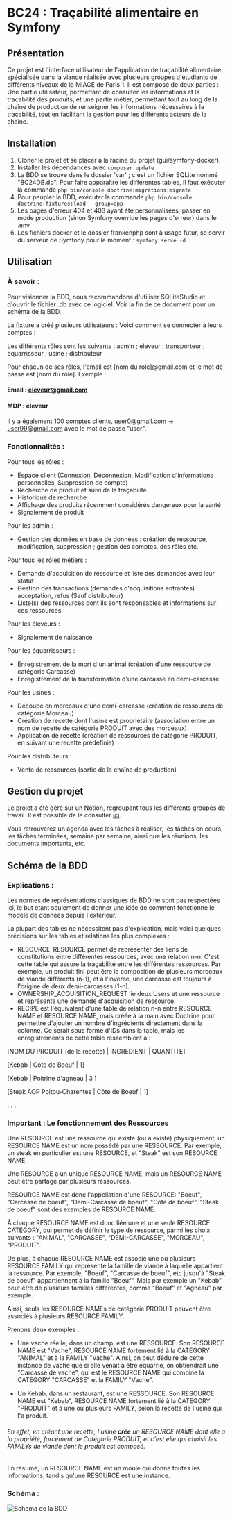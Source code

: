 # BC24 : Traçabilité alimentaire en Symfony

## Présentation

Ce projet est l'interface utilisateur de l'application de traçabilité alimentaire spécialisée dans la viande
réalisée avec plusieurs groupes 
d'étudiants de différents niveaux de la MIAGE de Paris 1.
Il est composé de deux parties : Une partie utilisateur, 
permettant de consulter les informations et la traçabilité des produits, et une partie métier, 
permettant tout au long de la chaîne de production de renseigner les informations nécessaires à la traçabilité, tout en
facilitant la gestion pour les différents acteurs de la chaîne.

## Installation

1. Cloner le projet et se placer à la racine du projet (gui/symfony-docker).
2. Installer les dépendances avec `composer update`
3. La BDD se trouve dans le dossier 'var' ; c'est un fichier SQLite nommé "BC24DB.db". 
Pour faire apparaître les différentes tables, il faut exécuter la commande `php bin/console doctrine:migrations:migrate`
4. Pour peupler la BDD, exécuter la commande `php bin/console doctrine:fixtures:load --group=app`
5. Les pages d'erreur 404 et 403 ayant été personnalisées, passer en mode production (sinon Symfony override les pages d'erreur) 
dans le .env
6. Les fichiers docker et le dossier frankenphp sont à usage futur, se servir du serveur de Symfony pour le moment : `symfony serve -d` 

## Utilisation

### À savoir :

Pour visionner la BDD, nous recommandons d'utiliser SQLiteStudio et d'ouvrir le fichier .db avec ce logiciel.
Voir la fin de ce document pour un schéma de la BDD.

La fixture a créé plusieurs utilisateurs : Voici comment se connecter à leurs comptes : 

Les différents rôles sont les suivants :
admin ; eleveur ; transporteur ; equarrisseur ; usine ; distributeur

Pour chacun de ses rôles, l'email est [nom du role]@gmail.com et le mot de passe est [nom du role].
Exemple : 
#### Email : eleveur@gmail.com 
#### MDP : eleveur

Il y a également 100 comptes clients, user0@gmail.com → user99@gmail.com avec le mot de passe "user".

### Fonctionnalités :

Pour tous les rôles : 
- Espace client (Connexion, Déconnexion, Modification d'informations personnelles, Suppression de compte)
- Recherche de produit et suivi de la traçabilité
- Historique de recherche
- Affichage des produits récemment considérés dangereux pour la santé
- Signalement de produit

Pour les admin : 
- Gestion des données en base de données : création de ressource, modification, suppression ; gestion des comptes, des rôles etc.

Pour tous les rôles métiers : 
- Demande d'acquisition de ressource et liste des demandes avec leur statut
- Gestion des transactions (demandes d'acquisitions entrantes) : acceptation, refus (Sauf distributeur)
- Liste(s) des ressources dont ils sont responsables et informations sur ces ressources

Pour les éleveurs :
- Signalement de naissance

Pour les équarrisseurs :
- Enregistrement de la mort d'un animal (création d'une ressource de catégorie Carcasse)
- Enregistrement de la transformation d'une carcasse en demi-carcasse

Pour les usines :
- Découpe en morceaux d'une demi-carcasse (création de ressources de catégorie Morceau)
- Création de recette dont l'usine est propriétaire (association entre un nom de recette de catégorie PRODUIT avec des morceaux)
- Application de recette (création de ressources de catégorie PRODUIT, en suivant une recette prédéfinie)

Pour les distributeurs :
- Vente de ressources (sortie de la chaîne de production)


## Gestion du projet

Le projet a été géré sur un Notion, regroupant tous les différents groupes de travail.
Il est possible de le consulter [ici](https://www.notion.so/Trace-Connect-c2a66d9a711c458db7d66cd94dd77e4a).

Vous retrouverez un agenda avec les tâches à réaliser, les tâches en cours, les tâches terminées, semaine par semaine,
ainsi que les réunions, les documents importants, etc.

## Schéma de la BDD

### Explications :

Les normes de représentations classiques de BDD ne sont pas respectées ici, le but étant seulement de donner une idée de comment fonctionne le modèle de données depuis l'extérieur.

La plupart des tables ne nécessitent pas d'explication, mais voici quelques précisions sur les tables et relations les plus complexes :

- RESOURCE_RESOURCE permet de représenter des liens de constitutions entre différentes ressources, avec une relation n-n. C'est cette table qui assure la traçabilité entre les différentes ressources.
Par exemple, un produit fini peut être la composition de plusieurs morceaux de viande différents (n-1), et à l'inverse, une carcasse est toujours à l'origine de deux demi-carcasses (1-n).
- OWNERSHIP_ACQUISITION_REQUEST lie deux Users et une ressource et représente une demande d'acquisition de ressource.
- RECIPE est l'équivalent d'une table de relation n-n entre RESOURCE NAME et RESOURCE NAME, mais créée à la main avec Doctrine pour permettre d'ajouter un nombre d'ingrédients directement dans la colonne.
Ce serait sous forme d'IDs dans la table, mais les enregistrements de cette table ressemblent à : 

[NOM DU PRODUIT (de la recette) | INGREDIENT | QUANTITE]

[Kebab | Côte de Boeuf | 1]

[Kebab | Poitrine d'agneau | 3 ]

[Steak AOP Poitou-Charentes | Côte de Boeuf | 1]

.
.
.

### Important : Le fonctionnement des Ressources

Une RESOURCE est une ressource qui existe (ou a existé) physiquement, un RESOURCE NAME est un nom possédé par une RESSOURCE.
Par exemple, un steak en particulier est une RESOURCE, et "Steak" est son RESOURCE NAME.

Une RESOURCE a un unique RESOURCE NAME, mais un RESOURCE NAME peut être partagé par plusieurs ressources.

RESOURCE NAME est donc l'appellation d'une RESOURCE: "Boeuf", "Carcasse de boeuf", "Demi-Carcasse de boeuf", "Côte de boeuf", "Steak de boeuf" sont des exemples de RESOURCE NAME.

À chaque RESOURCE NAME est donc liée une et une seule RESOURCE CATEGORY, qui permet de définir le type de ressource, parmi les choix suivants : "ANIMAL", "CARCASSE", "DEMI-CARCASSE", "MORCEAU", "PRODUIT".

De plus, à chaque RESOURCE NAME est associé une ou plusieurs RESOURCE FAMILY qui représente la famille de viande à laquelle appartient la ressource. 
Par exemple, "Boeuf", "Carcasse de boeuf", etc jusqu'à "Steak de boeuf" appartiennent à la famille "Boeuf". 
Mais par exemple un "Kebab" peut être de plusieurs familles différentes, comme "Boeuf" et "Agneau" par exemple.

Ainsi, seuls les RESOURCE NAMEs de catégorie PRODUIT peuvent être associés à plusieurs RESOURCE FAMILY.

Prenons deux exemples :
- Une vache réelle, dans un champ, est une RESSOURCE. Son RESOURCE NAME est "Vache", RESOURCE NAME fortement lié à la CATEGORY "ANIMAL" et à la FAMILY "Vache".
Ainsi, on peut déduire de cette instance de vache que si elle venait à être équarrie, on obtiendrait une "Carcasse de vache", qui est le RESOURCE NAME qui combine la CATEGORY "CARCASSE" et la FAMILY "Vache".

- Un Kebab, dans un restaurant, est une RESSOURCE. Son RESOURCE NAME est "Kebab", RESOURCE NAME fortement lié à la CATEGORY "PRODUIT" et à une ou plusieurs FAMILY, selon la recette de l'usine qui l'a produit.
###### En effet, en créant une recette, l'usine ***crée*** un RESOURCE NAME dont elle a la propriété, forcément de Catégorie PRODUIT, et c'est elle qui choisit les FAMILYs de viande dont le produit est composé.

En résumé, un RESOURCE NAME est un moule qui donne toutes les informations, tandis qu'une RESOURCE est une instance.

### Schéma :
![Schema de la BDD](BC24.png)


